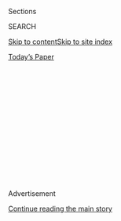 <div id="app">

<div>

<div>

<div>

<div class="NYTAppHideMasthead css-1q2w90k e1suatyy0">

<div class="section css-ui9rw0 e1suatyy2">

<div class="css-eph4ug er09x8g0">

<div class="css-6n7j50">

</div>

<span class="css-1dv1kvn">Sections</span>

<div class="css-10488qs">

<span class="css-1dv1kvn">SEARCH</span>

</div>

[Skip to content](#site-content)[Skip to site
index](#site-index)

</div>

<div class="css-10698na e1huz5gh0">

</div>

</div>

<div id="masthead-bar-one" class="section hasLinks css-15hmgas e1csuq9d3">

<div class="css-uqyvli e1csuq9d0">

</div>

<div class="css-1uqjmks e1csuq9d1">

</div>

<div class="css-9e9ivx">

[](https://myaccount.nytimes3xbfgragh.onion/auth/login?response_type=cookie&client_id=vi)

</div>

<div class="css-1bvtpon e1csuq9d2">

[Today’s
Paper](https://www.nytimes3xbfgragh.onion/section/todayspaper)

</div>

</div>

</div>

</div>

<div data-aria-hidden="false">

<div id="site-content" data-role="main">

<div>

<div class="css-1aor85t" style="opacity:0.000000001;z-index:-1;visibility:hidden">

<div class="css-1hqnpie">

<div class="css-epjblv">

<span class="css-17xtcya">[Opinion](/section/opinion)</span><span class="css-x15j1o">|</span><span class="css-fwqvlz">From
Death Into
Life</span>

</div>

<div class="css-k008qs">

<div class="css-1iwv8en">

<span class="css-18z7m18"></span>

<div>

</div>

</div>

<span class="css-1n6z4y">https://nyti.ms/1hT0HVt</span>

<div class="css-1705lsu">

<div class="css-4xjgmj">

<div class="css-4skfbu" data-role="toolbar" data-aria-label="Social Media Share buttons, Save button, and Comments Panel with current comment count" data-testid="share-tools">

  - 
  - 
  - 
  - 
    
    <div class="css-6n7j50">
    
    </div>

  - 
  - 

</div>

</div>

</div>

</div>

</div>

</div>

<div class="css-13pd83m">

</div>

<div id="top-wrapper" class="css-1sy8kpn">

<div id="top-slug" class="css-l9onyx">

Advertisement

</div>

[Continue reading the main
story](#after-top)

<div class="ad top-wrapper" style="text-align:center;height:100%;display:block;min-height:250px">

<div id="top" class="place-ad" data-position="top" data-size-key="top">

</div>

</div>

<div id="after-top">

</div>

</div>

<div id="sponsor-wrapper" class="css-1hyfx7x">

<div id="sponsor-slug" class="css-19vbshk">

Supported by

</div>

[Continue reading the main
story](#after-sponsor)

<div id="sponsor" class="ad sponsor-wrapper" style="text-align:center;height:100%;display:block">

</div>

<div id="after-sponsor">

</div>

</div>

<div class="css-v5btjw etb61u70">

<div class="css-v05ibm etb61u71">

[Opinion](/section/opinion)

</div>

</div>

<div class="css-1vkm6nb ehdk2mb0">

# From Death Into Life

</div>

<div class="css-xt80pu e12qa4dv0">

<div class="css-18e8msd">

<div class="css-vp77d3 epjyd6m0">

<div class="css-1p10dcb ey68jwv0" data-aria-hidden="true">

[![Roger
Cohen](https://static01.graylady3jvrrxbe.onion/images/2014/11/01/opinion/cohen-circular/cohen-circular-thumbLarge-v6.png
"Roger Cohen")](https://www.nytimes3xbfgragh.onion/by/roger-cohen)

</div>

<div class="css-1baulvz">

By [<span class="css-1baulvz last-byline" itemprop="name">Roger
Cohen</span>](https://www.nytimes3xbfgragh.onion/by/roger-cohen)

</div>

</div>

  - April 7,
    2014

  - 
    
    <div class="css-4xjgmj">
    
    <div class="css-d8bdto" data-role="toolbar" data-aria-label="Social Media Share buttons, Save button, and Comments Panel with current comment count" data-testid="share-tools">
    
      - 
      - 
      - 
      - 
        
        <div class="css-6n7j50">
        
        </div>
    
      - 
      - 
    
    </div>
    
    </div>

</div>

</div>

<div class="section meteredContent css-1r7ky0e" name="articleBody" itemprop="articleBody">

<div class="css-1fanzo5 StoryBodyCompanionColumn">

<div class="css-53u6y8">

On July 21, 1944, my uncle Bert Cohen of the 6th South African Armored
Division, 19th Field Ambulance, reached Italy’s Monte Cassino, abandoned
by German forces a few weeks earlier after repeated Allied assaults.

He made an entry in his war diary: “Poor Cassino, horror, wreck and
desolation unbelievable, roads smashed and pitted, mines, booby traps
and graves everywhere. Huge shell holes, craters filled with stagnant
slime, smashed buildings, hardly outlines remaining, a silent sight of
ghosts and shadows. Pictures should be taken of this monument to
mankind’s worst moments and circulated through every schoolroom in the
world.”

This was the Memento Mori proposed by my uncle, then aged 25 and
recently arrived in a bloody continent called Europe. Those pictures
were not circulated; and the miracle and fragility of European peace is
too often forgotten.

In April of that year, Capt. Cohen, born in the last year of World War I
and now thrust into World War II, had crossed from Egypt to Italy,
sailing beneath searchlights that “deftly flick their fingers across the
face of the sky.” He wondered at the “circumstances that should bring me
— plain-routine, rut-living Bertie Cohen of Johannesburg — to be driving
in a cumbersome truck through a rural part of southern Italy.”

</div>

</div>

<div class="css-1fanzo5 StoryBodyCompanionColumn">

<div class="css-53u6y8">

War is a gale. It scoops up routine lives and (when it does not end
them) scatters them here and there, never again to be reconstituted in
the same form. Whether my uncle would in any event have emigrated from
South Africa is impossible to know.

He left first for Chicago where he gained a master’s degree in Dental
Science from Northwestern University in 1948, and ultimately for London
where, in 1960, he became the first Nuffield Research Professor of
Dental Science at the Royal College of Surgeons of England. An oral
pathologist of great distinction, he was above all a scientist of
wide-ranging interests, a man passionate about literature and art, a
stranger to the narrow specialization in vogue today. In 1982, he was
appointed C.B.E. (Commander of the Order of the British Empire), an
honor he accepted but never talked about. He wore his many
accomplishments lightly.

</div>

</div>

<div class="css-79elbk" data-testid="photoviewer-wrapper">

<div class="css-z3e15g" data-testid="photoviewer-wrapper-hidden">

</div>

<div class="css-1a48zt4 ehw59r15" data-testid="photoviewer-children">

![<span class="css-16f3y1r e13ogyst0" data-aria-hidden="true">In October
1944, in Florence, a small bird settled on Bert Cohen's shoulder and
remained there for five
days.</span>](https://static01.graylady3jvrrxbe.onion/images/2014/04/08/opinion/08cohen/08cohen-articleLarge.jpg?quality=75&auto=webp&disable=upscale)

</div>

</div>

<div class="css-1fanzo5 StoryBodyCompanionColumn">

<div class="css-53u6y8">

I relate all this because my uncle died last month at the age of 95 and
I have since found my life consumed by his. Each of us is allotted one
life. Bert needed two. As the fragments from his diary suggest, he
wanted to be a writer.

Early short stories showed promise. He talked his way, as a teenager,
into becoming South African correspondent of the boxing magazine, “The
Ring,” and filed many a fine dispatch. His diary places him, more than
once, on the brink of giving up dentistry for a life of writing. It was
not to be. Reading of the road not taken, I understood better Bert’s
passionate interest in my work. Childless, he was living through me what
he had wanted to do.

</div>

</div>

<div class="css-1fanzo5 StoryBodyCompanionColumn">

<div class="css-53u6y8">

Now he lives in me. The living are the custodians of the souls of the
dead, those stealthy migrants. Love bequeaths this responsibility.

I might never have known him. On April 24, 1945, he was ordered into a
bend in the Penaro River where a Nazi column was trapped. The fighting
was brutal. An artillery battery pulverized the enclave. Wounded horses,
nostrils flared in gasping horror, bayed — a terrible sound. In the
carnage ammunition exploded and tires burst. One dead German in
particular caught Bert’s eye: a blond square-jawed young man, hair
flecked with blood and smoke, legs twisted grotesquely, abdomen ripped
open, coils of gut spilling through a ragged gash into the dust,
sightless blue eyes gazing at infinity.

Beside the corpse lay letters from the soldier’s mother in Hamburg. She
talked about Der Angriff, the Allied bombardment of the city. Uncertain
what to do, Bert returned the letters to the dead man’s pocket. That
single German corpse haunted my uncle. Bert dwelt on him as if this
death was his responsibility, or as if he, a Jew from South Africa,
might somehow have brought this handsome young man, Hitler’s model
Aryan, back to the life denied him. Bert thought that he should have
kept the letters, perhaps to return them to a bereaved mother in
Hamburg.

This tantalizing image stayed with me. So did another. On Oct. 14, 1944,
near Florence, a small bird settled on Bert’s shoulder. It remained
there for five days. This extraordinary encounter, caught in a
photograph on the banks of the Arno, caused Florentines to prostrate
themselves, name Bert “Captain Uccellino” (or “Little Bird”) and
proclaim him a saint. He was far from that but he had about him
something magical.

Of that the days since his death have left no doubt. He is now that bird
on my shoulder, reminding me to take care with my spelling and be aware
that love alone redeems human affairs.

</div>

</div>

</div>

<div>

</div>

<div>

</div>

<div>

</div>

<div>

<div id="bottom-wrapper" class="css-1ede5it">

<div id="bottom-slug" class="css-l9onyx">

Advertisement

</div>

[Continue reading the main
story](#after-bottom)

<div id="bottom" class="ad bottom-wrapper" style="text-align:center;height:100%;display:block;min-height:90px">

</div>

<div id="after-bottom">

</div>

</div>

</div>

</div>

</div>

## Site Index

<div>

</div>

## Site Information Navigation

  - [© <span>2020</span> <span>The New York Times
    Company</span>](https://help.nytimes3xbfgragh.onion/hc/en-us/articles/115014792127-Copyright-notice)

<!-- end list -->

  - [NYTCo](https://www.nytco.com/)
  - [Contact
    Us](https://help.nytimes3xbfgragh.onion/hc/en-us/articles/115015385887-Contact-Us)
  - [Work with us](https://www.nytco.com/careers/)
  - [Advertise](https://nytmediakit.com/)
  - [T Brand Studio](http://www.tbrandstudio.com/)
  - [Your Ad
    Choices](https://www.nytimes3xbfgragh.onion/privacy/cookie-policy#how-do-i-manage-trackers)
  - [Privacy](https://www.nytimes3xbfgragh.onion/privacy)
  - [Terms of
    Service](https://help.nytimes3xbfgragh.onion/hc/en-us/articles/115014893428-Terms-of-service)
  - [Terms of
    Sale](https://help.nytimes3xbfgragh.onion/hc/en-us/articles/115014893968-Terms-of-sale)
  - [Site
    Map](https://spiderbites.nytimes3xbfgragh.onion)
  - [Help](https://help.nytimes3xbfgragh.onion/hc/en-us)
  - [Subscriptions](https://www.nytimes3xbfgragh.onion/subscription?campaignId=37WXW)

</div>

</div>

</div>

</div>

